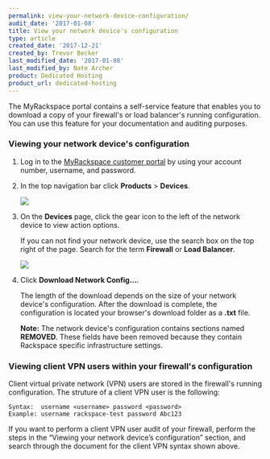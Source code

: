 ```yaml
---
permalink: view-your-network-device-configuration/
audit_date: '2017-01-08'
title: View your network device's configuration
type: article
created_date: '2017-12-21'
created_by: Trevor Becker
last_modified_date: '2017-01-08'
last_modified_by: Nate Archer
product: Dedicated Hosting
product_url: dedicated-hosting
---
```


The MyRackspace portal contains a self-service feature that enables you to download a copy of your firewall's or load balancer's running configuration. You can use this feature for your documentation and auditing purposes.

### Viewing your network device's configuration

1. Log in to the [MyRackspace customer portal](https://my.rackspace.com/portal/auth/login) by using your account number, username, and password.

2. In the top navigation bar click **Products** > **Devices**.

   <img src="{% asset_path dedicated-hosting/view-your-network-device-configuration/net-device-config-device.png %}" />

3. On the **Devices** page, click the gear icon to the left of the network device to view action options.

   If you can not find your network device, use the search box on the top right of the page. Search for the term **Firewall** or **Load Balancer**.

   <img src="{% asset_path dedicated-hosting/view-your-network-device-configuration/net-device-config-action.png %}" />

4. Click **Download Network Config...**.

   The length of the download depends on the size of your network device's configuration. After the download is complete, the configuration is located your browser's download folder as a **.txt** file.

   **Note:** The network device's configuration contains sections named **REMOVED**. These fields have been removed because they contain Rackspace specific infrastructure settings.


### Viewing client VPN users within your firewall's configuration

Client virtual private network (VPN) users are stored in the firewall's running configuration. The struture of a client VPN user is the following:

    Syntax:  username <username> password <password>
    Example: username rackspace-test password Abc123

If you want to perform a client VPN user audit of your firewall, perform the steps in the “Viewing your network device’s configuration” section, and search through the document for the client VPN syntax shown above.
